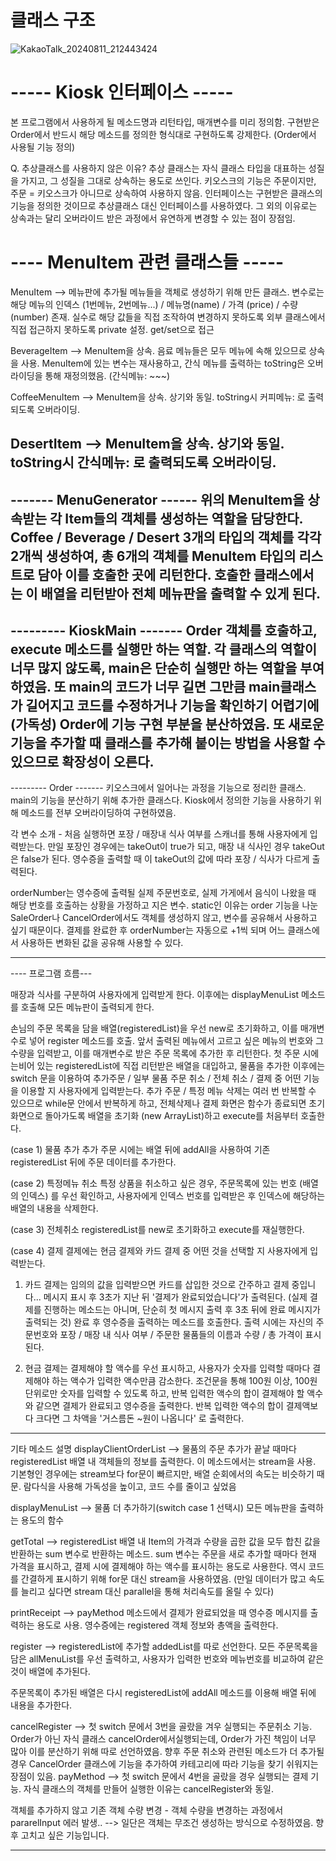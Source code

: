 # 클래스 구조
![KakaoTalk_20240811_212443424](https://github.com/user-attachments/assets/5c801474-5058-4372-8c48-8c7f43f22b1a)

# ----- Kiosk 인터페이스 -----
본 프로그램에서 사용하게 될 메소드명과 리턴타입, 매개변수를 미리 정의함.
구현받은 Order에서 반드시 해당 메소드를 정의한 형식대로 구현하도록 강제한다. (Order에서 사용될 기능 정의)

Q. 추상클래스를 사용하지 않은 이유?
추상 클래스는 자식 클래스 타입을 대표하는 성질을 가지고, 그 성질을 그대로 상속하는 용도로 쓰인다.
키오스크의 기능은 주문이지만, 주문 = 키오스크가 아니므로 상속하여 사용하지 않음.
인터페이스는 구현받은 클래스의 기능을 정의한 것이므로 추상클래스 대신 인터페이스를 사용하였다.
그 외의 이유로는 상속과는 달리 오버라이드 받은 과정에서 유연하게 변경할 수 있는 점이 장점임.



# ---- MenuItem 관련 클래스들 -----

MenuItem --> 메뉴판에 추가될 메뉴들을 객체로 생성하기 위해 만든 클래스.
변수로는 해당 메뉴의 인덱스 (1번메뉴, 2번메뉴...) / 메뉴명(name) / 가격 (price) / 수량 (number) 존재.
실수로 해당 값들을 직접 조작하여 변경하지 못하도록 외부 클래스에서 직접 접근하지 못하도록 private 설정. get/set으로 접근

BeverageItem --> MenuItem을 상속. 
음료 메뉴들은 모두 메뉴에 속해 있으므로 상속을 사용. MenuItem에 있는 변수는 재사용하고, 간식 메뉴를 출력하는 toString은 오버라이딩을 통해 재정의했음. (간식메뉴: ~~~)

CoffeeMenuItem --> MenuItem을 상속.
상기와 동일. toString시 커피메뉴: 로 출력되도록 오버라이딩.

DesertItem --> MenuItem을 상속.
상기와 동일. toString시 간식메뉴: 로 출력되도록 오버라이딩.
--------------------------------------


------- MenuGenerator ------
위의 MenuItem을 상속받는 각 Item들의 객체를 생성하는 역할을 담당한다.
Coffee / Beverage / Desert 3개의 타입의 객체를 각각 2개씩 생성하여, 총 6개의 객체를
MenuItem 타입의 리스트로 담아 이를 호출한 곳에 리턴한다.
호출한 클래스에서는 이 배열을 리턴받아 전체 메뉴판을 출력할 수 있게 된다.
--------------------------------


--------- KioskMain -------
Order 객체를 호출하고, execute 메소드를 실행만 하는 역할. 각 클래스의 역할이 너무 많지 않도록,
main은 단순히 실행만 하는 역할을 부여하였음. 또 main의 코드가 너무 길면 그만큼 main클래스가
길어지고 코드를 수정하거나 기능을 확인하기 어렵기에(가독성) Order에 기능 구현 부분을 분산하였음.
또 새로운 기능을 추가할 때 클래스를 추가해 붙이는 방법을 사용할 수 있으므로 확장성이 오른다.
-----------------------------


--------- Order -------
키오스크에서 일어나는 과정을 기능으로 정리한 클래스. main의 기능을 분산하기 위해 추가한 클래스다.
Kiosk에서 정의한 기능을 사용하기 위해 메소드를 전부 오버라이딩하여 구현하였음.


각 변수 소개 - 처음 실행하면 포장 / 매장내 식사 여부를 스캐너를 통해 사용자에게 입력받는다.
만일 포장인 경우에는 takeOut이 true가 되고, 매장 내 식사인 경우 takeOut은 false가 된다.
영수증을 출력할 때 이 takeOut의 값에 따라 포장 / 식사가 다르게 출력된다.

orderNumber는 영수증에 출력될 실제 주문번호로, 실제 가게에서 음식이 나왔을 때 해당 번호를 호출하는
상황을 가정하고 지은 변수.
static인 이유는 order 기능을 나눈 SaleOrder나 CancelOrder에서도 객체를 생성하지 않고, 변수를 공유해서
사용하고 싶기 때문이다. 결제를 완료한 후 orderNumber는 자동으로 +1씩 되며 어느 클래스에서 사용하든
변화된 값을 공유해 사용할 수 있다.

-------------------------

---- 프로그램 흐름---

매장과 식사를 구분하여 사용자에게 입력받게 한다.
이후에는 displayMenuList 메소드를 호출해 모든 메뉴판이 출력되게 한다.

손님의 주문 목록을 담을 배열(registeredList)을 우선 new로 초기화하고, 이를 매개변수로 넣어 register 메소드를 호출.
앞서 출력된 메뉴에서 고르고 싶은 메뉴의 번호와 그 수량을 입력받고, 이를 매개변수로 받은 주문 목록에
추가한 후 리턴한다. 첫 주문 시에는비어 있는 registeredList에 직접 리턴받은 배열을 대입하고,
물품을 추가한 이후에는 switch 문을 이용하여 추가주문 / 일부 물품 주문 취소 / 전체 취소 / 결제
중 어떤 기능을 이용할 지 사용자에게 입력받는다. 
추가 주문 / 특정 메뉴 삭제는 여러 번 반복할 수 있으므로 while문 안에서 반복하게 하고,
전체삭제나 결제 화면은 함수가 종료되면 초기 화면으로 돌아가도록 배열을 초기화 (new ArrayList)하고
execute를 처음부터 호출한다.

(case 1) 물품 추가
추가 주문 시에는 배열 뒤에 addAll을 사용하여 기존 registeredList 뒤에 주문 데이터를 추가한다.

(case 2) 특정메뉴 취소
특정 상품을 취소하고 싶은 경우, 주문목록에 있는 번호 (배열의 인덱스) 를 우선 확인하고,
사용자에게 인덱스 번호를 입력받은 후 인덱스에 해당하는 배열의 내용을 삭제한다.

(case 3) 전체취소
registeredList를 new로 초기화하고 execute를 재실행한다.

(case 4) 결제
결제에는 현금 결제와 카드 결제 중 어떤 것을 선택할 지 사용자에게 입력받는다.

1) 카드 결제는 임의의 값을 입력받으면 카드를 삽입한 것으로 간주하고 결제 중입니다... 메시지 표시 후
3초가 지난 뒤 '결제가 완료되었습니다'가 출력된다.
(실제 결제를 진행하는 메소드는 아니며, 단순히 첫 메시지 출력 후 3초 뒤에 완료 메시지가 출력되는 것)
완료 후 영수증을 출력하는 메소드를 호출한다. 
출력 시에는 자신의 주문번호와 포장 / 매장 내 식사 여부 / 주문한 물품들의 이름과 수량 / 총 가격이 표시된다.

2) 현금 결제는 결제해야 할 액수를 우선 표시하고, 사용자가 숫자를 입력할 때마다
결제해야 하는 액수가 입력한 액수만큼 감소한다.
조건문을 통해 100원 이상, 100원 단위로만 숫자를 입력할 수 있도록 하고,
반복 입력한 액수의 합이 결제해야 할 액수와 같으면 결제가 완료되고 영수증을 출력한다.
반복 입력한 액수의 합이 결제액보다 크다면 그 차액을 '거스름돈 ~원이 나옵니다' 로 출력한다.


---------------
기타 메소드 설명
displayClientOrderList -->
물품의 주문 추가가 끝날 때마다 registeredList 배열 내 객체들의 정보를 출력한다.
이 메소드에서는 stream을 사용. 기본형인 경우에는 stream보다 for문이 빠르지만,
배열 순회에서의 속도는 비슷하기 때문. 람다식을 사용해 가독성을 높이고, 코드 수를 줄이고 싶었음

displayMenuList --> 물품 더 추가하기(switch case 1 선택시) 모든 메뉴판을 출력하는 용도의 함수

getTotal --> registeredList 배열 내 Item의 가격과 수량을 곱한 값을 모두 합친 값을 반환하는 sum 변수로 반환하는 메소드.
sum 변수는 주문을 새로 추가할 때마다 현재 가격을 표시하고, 결제 시에 결제해야 하는 액수를 표시하는
용도로 사용한다. 역시 코드를 간결하게 표시하기 위해 for문 대신 stream을 사용하였음.
(만일 데이터가 많고 속도를 늘리고 싶다면 stream 대신 parallel을 통해 처리속도를 올릴 수 있다)

printReceipt --> payMethod 메소드에서 결제가 완료되었을 때 영수증 메시지를 출력하는 용도로 사용.
영수증에는 registered 객체 정보와 총액을 출력한다.

register --> registeredList에 추가할 addedList를 따로 선언한다.
모든 주문목록을 담은 allMenuList를 우선 출력하고, 사용자가 입력한 번호와 메뉴번호를 비교하여
같은 것이 배열에 추가된다.

주문목록이 추가된 배열은 다시 registeredList에 addAll 메소드를 이용해 배열 뒤에 내용을 추가한다.

cancelRegister --> 첫 switch 문에서 3번을 골랐을 겨우 실행되는 주문취소 기능.
Order가 아닌 자식 클래스 cancelOrder에서실행되는데, Order가 가진 책임이 너무 많아
이를 분산하기 위해 따로 선언하였음. 향후 주문 취소와 관련된 메소드가 더 추가될 경우 CancelOrder
클래스에 기능을 추가하여 카테고리에 따라 기능을 찾기 쉬워지는 장점이 있음.
payMethod --> 첫 switch 문에서 4번을 골랐을 경우 실행되는 결제 기능.
자식 클래스의 객체를 만들어 실행한 이유는 cancelRegister와 동일.

객체를 추가하지 않고 기존 객체 수량 변경 - 객체 수량을 변경하는 과정에서 pararelInput 에러 발생..
 --> 일단은 객체는 무조건 생성하는 방식으로 수정하였음. 향후 고치고 싶은 기능입니다.


-------------------------------------------------------------------
